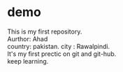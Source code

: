 # demo
This is my first repository.
<br>
Aurthor: Ahad 
<br>
country: pakistan. city : Rawalpindi. 
<br>
It's my first prectic on git and git-hub.
<br>
keep learning.